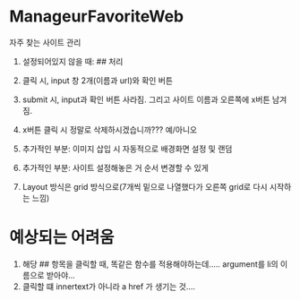 # ManageurFavoriteWeb
자주 찾는 사이트 관리

1. 설정되어있지 않을 때: ## 처리

2. 클릭 시, input 창 2개(이름과 url)와 확인 버튼
3. submit 시, input과 확인 버튼 사라짐. 그리고 사이트 이름과 오른쪽에 x버튼 남겨짐.   
4. x버튼 클릭 시 정말로 삭제하시겠습니까??? 예/아니오
5. 추가적인 부분: 이미지 삽입 시 자동적으로 배경화면 설정 및 랜덤
6. 추가적인 부분: 사이트 설정해놓은 거 순서 변경할 수 있게
7. Layout 방식은 grid 방식으로(7개씩 밑으로 나열했다가 오른쪽 grid로 다시 시작하는 느낌)




# 예상되는 어려움
1. 해당 ## 항목을 클릭할 때, 똑같은 함수를 적용해야하는데..... argument를 li의 이름으로 받아야...
2. 클릭할 떄 innertext가 아니라 a href 가 생기는 것....
